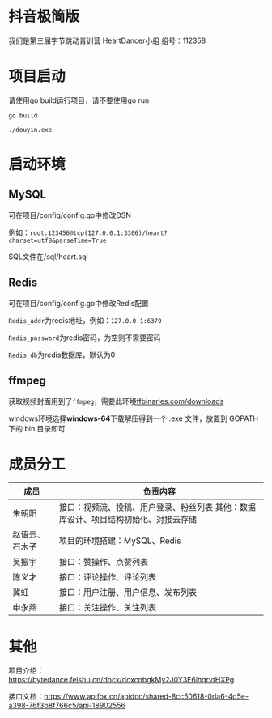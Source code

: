 # 抖音极简版

我们是第三届字节跳动青训营 HeartDancer小组 组号：112358


# 项目启动

请使用go build运行项目，请不要使用go run

```shell
go build

./douyin.exe

```

# 启动环境

## MySQL
可在项目/config/config.go中修改DSN

例如：`root:123456@tcp(127.0.0.1:3306)/heart?charset=utf8&parseTime=True`

SQL文件在/sql/heart.sql

## Redis
可在项目/config/config.go中修改Redis配置

`Redis_addr`为redis地址，例如：`127.0.0.1:6379`

`Redis_password`为redis密码，为空则不需要密码

`Redis_db`为redis数据库，默认为0

## ffmpeg
获取视频封面用到了`ffmpeg`，需要此环境[ffbinaries.com/downloads](https://link.juejin.cn/?target=https%3A%2F%2Fffbinaries.com%2Fdownloads)

windows环境选择**windows-64**下载解压得到一个 .exe 文件，放置到 GOPATH 下的 bin 目录即可 


# 成员分工

| 成员           | 负责内容                                                                               |
| -------------- | -------------------------------------------------------------------------------------- |
| 朱朝阳         | 接口：视频流、投稿、用户登录、粉丝列表    其他：数据库设计、项目结构初始化、对接云存储 |
| 赵语云、石木子 | 项目的环境搭建：MySQL、Redis                                                           |
| 吴振宇         | 接口：赞操作、点赞列表                                                                 |
| 陈义才         | 接口：评论操作、评论列表                                                               |
| 冀虹           | 接口：用户注册、用户信息、发布列表                                                     |
| 申永燕         | 接口：关注操作、关注列表                                                               |



# 其他

项目介绍：https://bytedance.feishu.cn/docx/doxcnbgkMy2J0Y3E6ihqrvtHXPg

接口文档：https://www.apifox.cn/apidoc/shared-8cc50618-0da6-4d5e-a398-76f3b8f766c5/api-18902556

